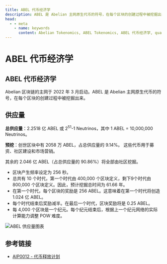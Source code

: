 ```yaml
---
title: ABEL 代币经济学
description: ABEL 是 Abelian 主网原生代币的符号，在每个区块的创建过程中被挖掘出来。
head:
  - - meta
    - name: keywords
      content: Abelian Tokenomics, ABEL Tokenomics, ABEL 代币经济学, quantum resistant blockchain, 抗量子区块链, 后量子时代, 抗量子技术, 量子安全
---
```


# ABEL 代币经济学

## ABEL 代币经济学

Abelian 区块链的主网于 2022 年 3 月启动。ABEL 是 Abelian 主网原生代币的符号，在每个区块的创建过程中被挖掘出来。

## 供应量

**总供应量**：2.2518 亿 ABEL 或 2<sup>51</sup>-1 Neutrinos，其中 1 ABEL = 10,000,000 Neutrinos。

**预挖**：创世区块中有 2058 万 ABEL，占总供应量的 9.14%。
这些代币用于募资、社区建设和市场营销。

其余的 2.046 亿 ABEL（占总供应量的 90.86%）将全部由社区挖掘。

- 区块产生频率设定为 256 秒。
- 总共有 10 个时代，第一个时代由 400,000 个区块定义，剩下9个时代由 800,000 个区块定义。因此，预计挖掘总时间为 61.66 年。
- 在第一个时代，每个区块的奖励是 256 ABEL。这意味着在第一个时代将创造 1.024 亿 ABEL。
- 每个时代结束后奖励减半。在最后一个时代，区块奖励将是 0.25 ABEL。
- 每 4,000 个区块是一个纪元。每个纪元结束后，根据上一个纪元网络的实际计算能力调整 POW 难度。

![ABEL 供应量图表](/tokenomics/ABEL-Supply.png)

## 参考链接

- [AIP0012 - 代币释放计划](https://github.com/pqabelian/aips/blob/master/aips/aip0012/aip0012_v002.pdf)